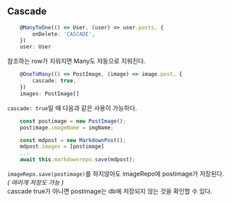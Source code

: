 ## Cascade
```typescript
    @ManyToOne(() => User, (user) => user.posts, {
        onDelete: 'CASCADE',
    })
    user: User
```
참조하는 row가 지워지면 Many도 자동으로 지워진다.

```typescript
    @OneToMany(() => PostImage, (image) => image.post, {
        cascade: true,
    })
    images: PostImage[]
```
`cascade: true`일 때 다음과 같은 사용이 가능하다.
```typescript
    const postimage = new PostImage();
    postimage.imageName = imgName;

    const mdpost = new MarkdownPost();
    mdpost.images = [postimage]
    ...
    await this.markdownrepo.save(mdpost);
```
`imageRepo.save(postimage)`를 하지않아도 imageRepo에 postimage가 저장된다. _( 여러개 저장도 가능 )_  
cascade true가 아니면 postimage는 db에 저장되지 않는 것을 확인할 수 있다.